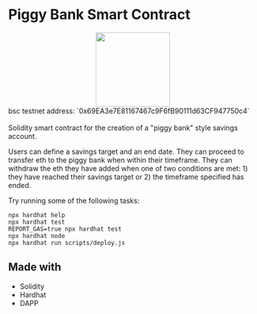 # Piggy Bank Smart Contract

<center>
<img src="https://www.pngall.com/wp-content/uploads/8/Vector-Piggy-Bank-PNG-Free-Image.png" data-canonical-src="https://www.pngall.com/wp-content/uploads/8/Vector-Piggy-Bank-PNG-Free-Image.png" width="150" height="150" />

</center>
bsc testnet address: `0x69EA3e7E81167467c9F6fB90111d63CF947750c4`

<br>
<br>
Solidity smart contract for the creation of a "piggy bank" style savings account.

Users can define a savings target and an end date. They can proceed to transfer eth to the piggy bank when within their timeframe. They can withdraw the eth they have added when one of two conditions are met: 1) they have reached their savings target or 2) the timeframe specified has ended.



Try running some of the following tasks:

```shell
npx hardhat help
npx hardhat test
REPORT_GAS=true npx hardhat test
npx hardhat node
npx hardhat run scripts/deploy.js
```
## Made with
- Solidity
- Hardhat
- DAPP

